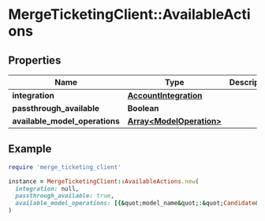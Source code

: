 # MergeTicketingClient::AvailableActions

## Properties

| Name | Type | Description | Notes |
| ---- | ---- | ----------- | ----- |
| **integration** | [**AccountIntegration**](AccountIntegration.md) |  |  |
| **passthrough_available** | **Boolean** |  |  |
| **available_model_operations** | [**Array&lt;ModelOperation&gt;**](ModelOperation.md) |  | [optional] |

## Example

```ruby
require 'merge_ticketing_client'

instance = MergeTicketingClient::AvailableActions.new(
  integration: null,
  passthrough_available: true,
  available_model_operations: [{&quot;model_name&quot;:&quot;Candidate&quot;,&quot;available_operations&quot;:[&quot;FETCH&quot;,&quot;CREATE&quot;],&quot;required_post_parameters&quot;:[&quot;remote_user_id&quot;],&quot;supported_fields&quot;:[&quot;first_name&quot;,&quot;last_name&quot;,&quot;company&quot;,&quot;title&quot;]}]
)
```

